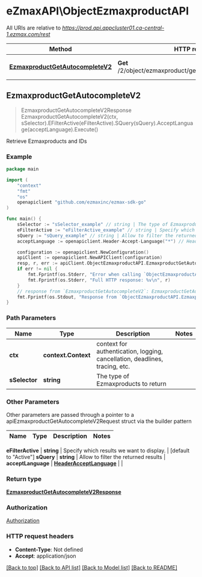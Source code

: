 # eZmaxAPI\ObjectEzmaxproductAPI

All URIs are relative to *https://prod.api.appcluster01.ca-central-1.ezmax.com/rest*

Method | HTTP request | Description
------------- | ------------- | -------------
[**EzmaxproductGetAutocompleteV2**](ObjectEzmaxproductAPI.md#EzmaxproductGetAutocompleteV2) | **Get** /2/object/ezmaxproduct/getAutocomplete/{sSelector} | Retrieve Ezmaxproducts and IDs



## EzmaxproductGetAutocompleteV2

> EzmaxproductGetAutocompleteV2Response EzmaxproductGetAutocompleteV2(ctx, sSelector).EFilterActive(eFilterActive).SQuery(sQuery).AcceptLanguage(acceptLanguage).Execute()

Retrieve Ezmaxproducts and IDs



### Example

```go
package main

import (
    "context"
    "fmt"
    "os"
    openapiclient "github.com/ezmaxinc/ezmax-sdk-go"
)

func main() {
    sSelector := "sSelector_example" // string | The type of Ezmaxproducts to return
    eFilterActive := "eFilterActive_example" // string | Specify which results we want to display. (optional) (default to "Active")
    sQuery := "sQuery_example" // string | Allow to filter the returned results (optional)
    acceptLanguage := openapiclient.Header-Accept-Language("*") // HeaderAcceptLanguage |  (optional)

    configuration := openapiclient.NewConfiguration()
    apiClient := openapiclient.NewAPIClient(configuration)
    resp, r, err := apiClient.ObjectEzmaxproductAPI.EzmaxproductGetAutocompleteV2(context.Background(), sSelector).EFilterActive(eFilterActive).SQuery(sQuery).AcceptLanguage(acceptLanguage).Execute()
    if err != nil {
        fmt.Fprintf(os.Stderr, "Error when calling `ObjectEzmaxproductAPI.EzmaxproductGetAutocompleteV2``: %v\n", err)
        fmt.Fprintf(os.Stderr, "Full HTTP response: %v\n", r)
    }
    // response from `EzmaxproductGetAutocompleteV2`: EzmaxproductGetAutocompleteV2Response
    fmt.Fprintf(os.Stdout, "Response from `ObjectEzmaxproductAPI.EzmaxproductGetAutocompleteV2`: %v\n", resp)
}
```

### Path Parameters


Name | Type | Description  | Notes
------------- | ------------- | ------------- | -------------
**ctx** | **context.Context** | context for authentication, logging, cancellation, deadlines, tracing, etc.
**sSelector** | **string** | The type of Ezmaxproducts to return | 

### Other Parameters

Other parameters are passed through a pointer to a apiEzmaxproductGetAutocompleteV2Request struct via the builder pattern


Name | Type | Description  | Notes
------------- | ------------- | ------------- | -------------

 **eFilterActive** | **string** | Specify which results we want to display. | [default to &quot;Active&quot;]
 **sQuery** | **string** | Allow to filter the returned results | 
 **acceptLanguage** | [**HeaderAcceptLanguage**](HeaderAcceptLanguage.md) |  | 

### Return type

[**EzmaxproductGetAutocompleteV2Response**](EzmaxproductGetAutocompleteV2Response.md)

### Authorization

[Authorization](../README.md#Authorization)

### HTTP request headers

- **Content-Type**: Not defined
- **Accept**: application/json

[[Back to top]](#) [[Back to API list]](../README.md#documentation-for-api-endpoints)
[[Back to Model list]](../README.md#documentation-for-models)
[[Back to README]](../README.md)

